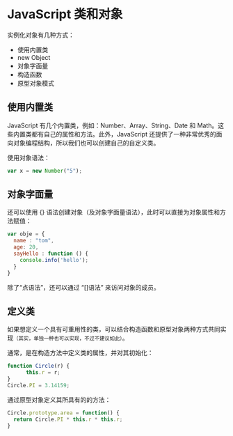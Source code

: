 # JavaScript 类和对象

实例化对象有几种方式：

- 使用内置类
- new Object
- 对象字面量
- 构造函数
- 原型对象模式

## 使用内置类

JavaScript 有几个内置类，例如：Number、Array、String、Date 和 Math。这些内置类都有自己的属性和方法。此外，JavaScript 还提供了一种非常优秀的面向对象编程结构，所以我们也可以创建自己的自定义类。

使用对象语法：

```javascript
var x = new Number("5");
```

## 对象字面量

还可以使用 {} 语法创建对象（及对象字面量语法），此时可以直接为对象属性和方法赋值：

```javascript
var obje = {
  name : "tom",
  age: 20,
  sayHello : function () {
    console.info('hello');
  }
}
```

除了“点语法”，还可以通过 “[]语法” 来访问对象的成员。

## 定义类

如果想定义一个具有可重用性的类，可以结合构造函数和原型对象两种方式共同实现<small>（其实，单独一种也可以实现，不过不建议如此）</small>。

通常，是在构造方法中定义类的属性，并对其初始化：

```javascript
function Circle(r) {  
      this.r = r;  
}  
Circle.PI = 3.14159;  
```

通过原型对象定义其所具有的的方法：

```javascript
Circle.prototype.area = function() {  
  return Circle.PI * this.r * this.r;  
}  
```


